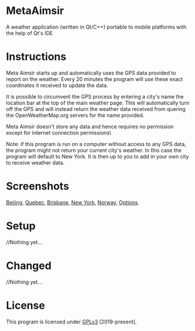 # MetaAimsir
<Brief>A weather application (written in Qt/C++) portable to mobile platforms with the help of Qt's IDE
  
# Instructions
Meta Aimsir starts up and automatically uses the GPS data provided to report on the weather. Every 20 minutes the program will use these exact coordinates it received to update the data.

It is possible to circumvent the GPS process by entering a city's name the location bar at the top of the main weather page. This will automatically turn off the GPS and will instead return the weather data received from quering the OpenWeatherMap.org servers for the name provided.

Meta Aimsir doesn't store any data and hence requires no permission except for internet connection permissions\

Note: if this program is run on a computer without access to any GPS data, the program might not return your current city's weather. In this case the program will default to New York. It is then up to you to add in your own city to receive weather data.

# Screenshots
[Beijing](screenshots/beijing_screenshot.png),
[Quebec](screenshots/quebec_screenshot.png),
[Brisbane](screenshots/brisbane_screenshot.png),
[New York](screenshots/new_york_screenshot.png),
[Norway](screenshots/norway_screenshot.png),
[Options](screenshots/options_screenshot.png).

# Setup
//Nothing yet...

# Changed
//Nothing yet...

# License
This program is licensed under [GPLv3](LICENSE) [2019-present].
